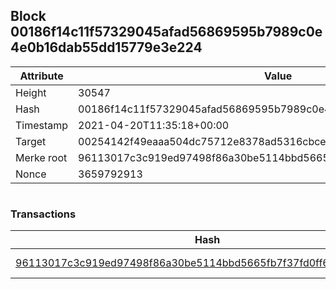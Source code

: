 ## Block 00186f14c11f57329045afad56869595b7989c0e4e0b16dab55dd15779e3e224

Attribute | Value
--- | ---
Height | 30547
Hash | 00186f14c11f57329045afad56869595b7989c0e4e0b16dab55dd15779e3e224
Timestamp | 2021-04-20T11:35:18+00:00
Target | 00254142f49eaaa504dc75712e8378ad5316cbcead634704b3734b6271167cc4
Merke root | 96113017c3c919ed97498f86a30be5114bbd5665fb7f37fd0ff612dfd613f8a3
Nonce | 3659792913

```

```

### Transactions

Hash | Amount
--- | ---
[96113017c3c919ed97498f86a30be5114bbd5665fb7f37fd0ff612dfd613f8a3](96113017c3c919ed97498f86a30be5114bbd5665fb7f37fd0ff612dfd613f8a3.md) | 10.00000000 SKEPTI 
